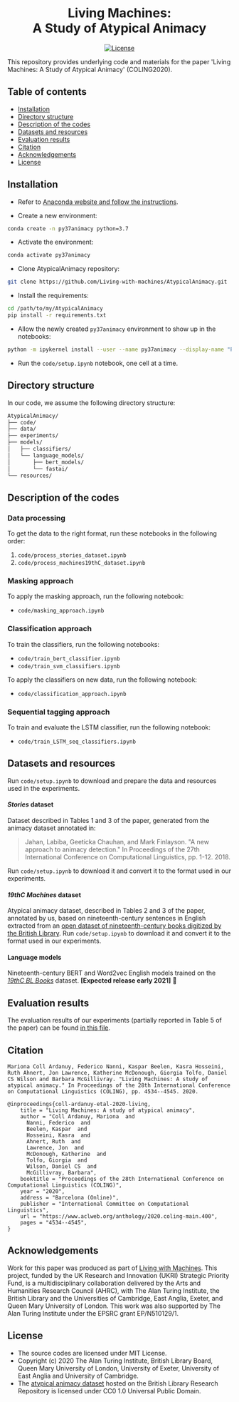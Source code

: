 <div align="center">
    <h1>Living Machines:<br>
      A Study of Atypical Animacy</h1>
</div>
 
<p align="center">
    <a href="https://github.com/Living-with-machines/DeezyMatch/blob/master/LICENSE">
        <img alt="License" src="https://img.shields.io/badge/License-MIT-yellow.svg">
    </a>
    <br/>
</p>

This repository provides underlying code and materials for the paper 'Living Machines: A Study of Atypical Animacy' (COLING2020).

## Table of contents

* [Installation](https://github.com/Living-with-machines/AtypicalAnimacy/#installation)
* [Directory structure](https://github.com/Living-with-machines/AtypicalAnimacy/#directory-structure)
* [Description of the codes](https://github.com/Living-with-machines/AtypicalAnimacy/#description-of-the-codes)
* [Datasets and resources](https://github.com/Living-with-machines/AtypicalAnimacy/#datasets-and-resources)
* [Evaluation results](https://github.com/Living-with-machines/AtypicalAnimacy/#evaluation-results)
* [Citation](https://github.com/Living-with-machines/AtypicalAnimacy/#citation)
* [Acknowledgements](https://github.com/Living-with-machines/AtypicalAnimacy/#acknowledgements)
* [License](https://github.com/Living-with-machines/AtypicalAnimacy/#license)

## Installation

* Refer to [Anaconda website and follow the instructions](https://docs.anaconda.com/anaconda/install/).

* Create a new environment:

```bash
conda create -n py37animacy python=3.7
```

* Activate the environment:

```bash
conda activate py37animacy
```

* Clone AtypicalAnimacy repository:

```bash
git clone https://github.com/Living-with-machines/AtypicalAnimacy.git
```

* Install the requirements:

```bash
cd /path/to/my/AtypicalAnimacy
pip install -r requirements.txt
```

* Allow the newly created `py37animacy` environment to show up in the notebooks:

```bash
python -m ipykernel install --user --name py37animacy --display-name "Python (py37animacy)"
```

* Run the `code/setup.ipynb` notebook, one cell at a time.


## Directory structure

In our code, we assume the following directory structure:

```bash
AtypicalAnimacy/
├── code/
├── data/
├── experiments/
├── models/
│   ├── classifiers/
│   └── language_models/
│       ├── bert_models/
│       └── fastai/
└── resources/
```

## Description of the codes

### Data processing
To get the data to the right format, run these notebooks in the following order:
1. `code/process_stories_dataset.ipynb`
2. `code/process_machines19thC_dataset.ipynb`

### Masking approach

To apply the masking approach, run the following notebook:
* `code/masking_approach.ipynb`

### Classification approach

To train the classifiers, run the following notebooks:
* `code/train_bert_classifier.ipynb`
* `code/train_svm_classifiers.ipynb`

To apply the classifiers on new data, run the following notebook:
* `code/classification_approach.ipynb`

### Sequential tagging approach
To train and evaluate the LSTM classifier, run the following notebook:
* `code/train_LSTM_seq_classifiers.ipynb`

## Datasets and resources

Run `code/setup.ipynb` to download and prepare the data and resources used in the experiments.

#### _Stories_ dataset
Dataset described in Tables 1 and 3 of the paper, generated from the animacy dataset annotated in:
  > Jahan, Labiba, Geeticka Chauhan, and Mark Finlayson. "A new approach to animacy detection." In Proceedings of the 27th International Conference on Computational Linguistics, pp. 1-12. 2018.

Run `code/setup.ipynb` to download it and convert it to the format used in our experiments.
  
#### _19thC Machines_ dataset
Atypical animacy dataset, described in Tables 2 and 3 of the paper, annotated by us, based on nineteenth-century sentences in English extracted from an [open dataset of nineteenth-century books digitized by the British Library](https://data.bl.uk/digbks/db14.html). Run `code/setup.ipynb` to download it and convert it to the format used in our experiments.

#### Language models
Nineteenth-century BERT and Word2vec English models trained on the [_19thC BL Books_](https://data.bl.uk/digbks/db14.html) dataset. **[Expected release early 2021]** :construction:

## Evaluation results

The evaluation results of our experiments (partially reported in Table 5 of the paper) can be found [in this file](https://github.com/Living-with-machines/AtypicalAnimacy/blob/main/evaluation.md).

## Citation

```
Mariona Coll Ardanuy, Federico Nanni, Kaspar Beelen, Kasra Hosseini, Ruth Ahnert, Jon Lawrence, Katherine McDonough, Giorgia Tolfo, Daniel CS Wilson and Barbara McGillivray. "Living Machines: A study of atypical animacy." In Proceedings of the 28th International Conference on Computational Linguistics (COLING), pp. 4534--4545. 2020.
```

```
@inproceedings{coll-ardanuy-etal-2020-living,
    title = "Living Machines: A study of atypical animacy",
    author = "Coll Ardanuy, Mariona  and
      Nanni, Federico  and
      Beelen, Kaspar  and
      Hosseini, Kasra  and
      Ahnert, Ruth  and
      Lawrence, Jon  and
      McDonough, Katherine  and
      Tolfo, Giorgia  and
      Wilson, Daniel CS  and
      McGillivray, Barbara",
    booktitle = "Proceedings of the 28th International Conference on Computational Linguistics (COLING)",
    year = "2020",
    address = "Barcelona (Online)",
    publisher = "International Committee on Computational Linguistics",
    url = "https://www.aclweb.org/anthology/2020.coling-main.400",
    pages = "4534--4545",
}
```

## Acknowledgements

Work for this paper was produced as part of [Living with Machines](http://livingwithmachines.ac.uk/). This project, funded by the UK Research and Innovation (UKRI) Strategic Priority Fund, is a multidisciplinary collaboration delivered by the Arts and Humanities Research Council (AHRC), with The Alan Turing Institute, the British Library and the Universities of Cambridge, East Anglia, Exeter, and Queen Mary University of London. This work was also supported by The Alan Turing Institute under the EPSRC grant EP/N510129/1.

## License

- The source codes are licensed under MIT License.
- Copyright (c) 2020 The Alan Turing Institute, British Library Board, Queen Mary University of London, University of Exeter, University of East Anglia and University of Cambridge.
- The [atypical animacy dataset](https://bl.iro.bl.uk/work/ns/323177af-6081-4e93-8aaf-7932ca4a390a) hosted on the British Library Research Repository is licensed under CC0 1.0 Universal Public Domain.

